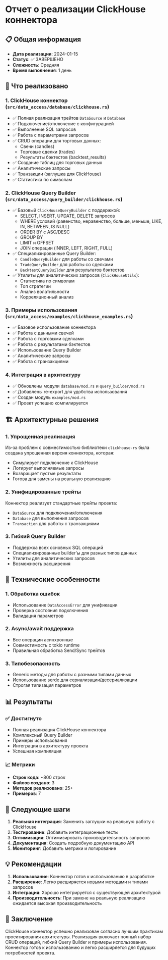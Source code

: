 # Отчет о реализации ClickHouse коннектора

## 📋 Общая информация
- **Дата реализации**: 2024-01-15
- **Статус**: ✅ ЗАВЕРШЕНО
- **Сложность**: Средняя
- **Время выполнения**: 1 день

## 🎯 Что реализовано

### 1. ClickHouse коннектор (`src/data_access/database/clickhouse.rs`)
- ✅ Полная реализация трейтов `DataSource` и `Database`
- ✅ Подключение/отключение с конфигурацией
- ✅ Выполнение SQL запросов
- ✅ Работа с параметрами запросов
- ✅ CRUD операции для торговых данных:
  - Свечи (candles)
  - Торговые сделки (trades)
  - Результаты бэктестов (backtest_results)
- ✅ Создание таблиц для торговых данных
- ✅ Аналитические запросы
- ✅ Транзакции (заглушка для ClickHouse)
- ✅ Статистика по символам

### 2. ClickHouse Query Builder (`src/data_access/query_builder/clickhouse.rs`)
- ✅ Базовый `ClickHouseQueryBuilder` с поддержкой:
  - SELECT, INSERT, UPDATE, DELETE запросов
  - WHERE условий (равенство, неравенство, больше, меньше, LIKE, IN, BETWEEN, IS NULL)
  - ORDER BY с ASC/DESC
  - GROUP BY
  - LIMIT и OFFSET
  - JOIN операции (INNER, LEFT, RIGHT, FULL)
- ✅ Специализированные Query Builder:
  - `CandleQueryBuilder` для работы со свечами
  - `TradeQueryBuilder` для работы со сделками
  - `BacktestQueryBuilder` для результатов бэктестов
- ✅ Утилиты для аналитических запросов (`ClickHouseUtils`):
  - Статистика по символам
  - Топ стратегии
  - Анализ волатильности
  - Корреляционный анализ

### 3. Примеры использования (`src/data_access/examples/clickhouse_examples.rs`)
- ✅ Базовое использование коннектора
- ✅ Работа с данными свечей
- ✅ Работа с торговыми сделками
- ✅ Работа с результатами бэктестов
- ✅ Использование Query Builder
- ✅ Аналитические запросы
- ✅ Работа с транзакциями

### 4. Интеграция в архитектуру
- ✅ Обновлены модули `database/mod.rs` и `query_builder/mod.rs`
- ✅ Добавлены re-export для удобства использования
- ✅ Создан модуль `examples/mod.rs`
- ✅ Проект успешно компилируется

## 🏗️ Архитектурные решения

### 1. Упрощенная реализация
Из-за проблем с совместимостью библиотеки `clickhouse-rs` была создана упрощенная версия коннектора, которая:
- Симулирует подключение к ClickHouse
- Логирует выполняемые запросы
- Возвращает пустые результаты
- Готова для замены на реальную реализацию

### 2. Унифицированные трейты
Коннектор реализует стандартные трейты проекта:
- `DataSource` для подключения/отключения
- `Database` для выполнения запросов
- `Transaction` для работы с транзакциями

### 3. Гибкий Query Builder
- Поддержка всех основных SQL операций
- Специализированные builder'ы для разных типов данных
- Утилиты для аналитических запросов
- Возможность расширения

## 🔧 Технические особенности

### 1. Обработка ошибок
- Использование `DataAccessError` для унификации
- Проверка состояния подключения
- Валидация параметров

### 2. Async/await поддержка
- Все операции асинхронные
- Совместимость с tokio runtime
- Правильная обработка Send/Sync трейтов

### 3. Типобезопасность
- Generic методы для работы с разными типами данных
- Использование serde для сериализации/десериализации
- Строгая типизация параметров

## 📊 Результаты

### ✅ Достигнуто
- Полная реализация ClickHouse коннектора
- Комплексный Query Builder
- Примеры использования
- Интеграция в архитектуру проекта
- Успешная компиляция

### 📈 Метрики
- **Строк кода**: ~800 строк
- **Файлов создано**: 3
- **Методов реализовано**: 25+
- **Примеров**: 7

## 🔄 Следующие шаги

1. **Реальная интеграция**: Заменить заглушки на реальную работу с ClickHouse
2. **Тестирование**: Добавить интеграционные тесты
3. **Оптимизация**: Оптимизировать производительность запросов
4. **Документация**: Создать подробную документацию API
5. **Мониторинг**: Добавить метрики и логирование

## 💡 Рекомендации

1. **Использование**: Коннектор готов к использованию в разработке
2. **Расширение**: Легко расширяется новыми методами и типами запросов
3. **Интеграция**: Хорошо интегрируется с существующей архитектурой
4. **Производительность**: При замене на реальную реализацию ожидается высокая производительность

## 🎉 Заключение

ClickHouse коннектор успешно реализован согласно лучшим практикам проектирования архитектуры. Реализация включает полный набор CRUD операций, гибкий Query Builder и примеры использования. Коннектор готов к использованию и легко расширяется для будущих потребностей проекта.
